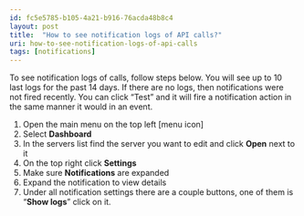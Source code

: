 ```yaml
---
id: fc5e5785-b105-4a21-b916-76acda48b8c4
layout: post
title:  "How to see notification logs of API calls?"
uri: how-to-see-notification-logs-of-api-calls
tags: [notifications]
---
```

To see notification logs of calls, follow steps below. You will see up to 10 last logs for the past 14 days. If there are no logs, then notifications were not fired recently. You can click “Test” and it will fire a notification action in the same manner it would in an event.

<!-- more -->

1.  Open the main menu on the top left \[menu icon\]
2.  Select **Dashboard**
3.  In the servers list find the server you want to edit and click **Open** next to it
4.  On the top right click **Settings**
5.  Make sure **Notifications** are expanded
6.  Expand the <wiki>notification</wiki> to view details
7.  Under all <wiki>notification</wiki> settings there are a couple buttons, one of them is “**Show logs**” click on it.